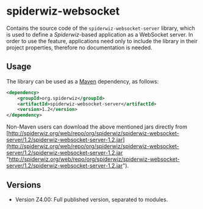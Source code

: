 # spiderwiz-websocket
Contains the source code of the `spiderwiz-websocket-server` library, which is used to define a *Spiderwiz*-based application as a WebSocket server. In order to use the feature, applications need only to include the library in their project properties, therefore no documentation is needed.

##  Usage
The library can be used as a [Maven](http://maven.apache.org/ "Maven") dependency, as follows:
```xml
<dependency>
  	<groupId>org.spiderwiz</groupId>
  	<artifactId>spiderwiz-websocket-server</artifactId>
  	<version>1.2</version>
</dependency>
```
Non-Maven users can download the above mentioned jars directly from [http://spiderwiz.org/web/repo/org/spiderwiz/spiderwiz-websocket-server/1.2/spiderwiz-websocket-server-1.2.jar](http://spiderwiz.org/web/repo/org/spiderwiz/spiderwiz-websocket-server/1.2/spiderwiz-websocket-server-1.2.jar "http://spiderwiz.org/web/repo/org/spiderwiz/spiderwiz-websocket-server/1.2/spiderwiz-websocket-server-1.2.jar").

## Versions
- Version Z4.00: Full published version, separated to modules.